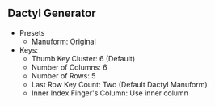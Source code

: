 ## Dactyl Generator

- Presets
    - Manuform: Original
- Keys:
    - Thumb Key Cluster: 6 (Default)
    - Number of Columns: 6
    - Number of Rows: 5
    - Last Row Key Count: Two (Default Dactyl Manuform)
    - Inner Index Finger's Column: Use inner column
